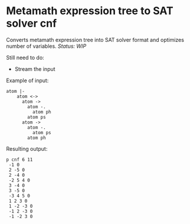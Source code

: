 # Metamath expression tree to SAT solver cnf

Converts metamath expression tree into SAT solver format and optimizes number of variables. 
*Status: WIP*

Still need to do:
* Stream the input

Example of input:

```
atom |-
    atom <->
      atom ->
        atom -.
          atom ph
        atom ps
      atom ->
        atom -.
          atom ps
        atom ph
```

Resulting output:
```
p cnf 6 11
 -1 0
 2 -5 0
 2 -4 0
 -2 5 4 0
 3 -4 0
 3 -5 0
 -3 4 5 0
 1 2 3 0
 1 -2 -3 0
 -1 2 -3 0
 -1 -2 3 0
 ```
